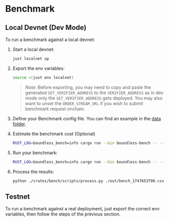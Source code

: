 # Benchmark

## Local Devnet (Dev Mode)

To run a benchmark against a local devnet:

1. Start a local devnet:

    ```bash
    just localnet up
    ```

2. Export the env variables:

    ```bash
    source <(just env localnet)
    ```

    > *Note*: Before exporting, you may need to copy and paste the generated `SET_VERIFIER_ADDRESS` to the `VERIFIER_ADDRESS` as in dev mode only the `SET_VERIFIER_ADDRESS` gets deployed.
    > You may also want to unset the `ORDER_STREAM_URL` if you wish to submit benchmark request onchain.

3. Define your Benchmark config file. You can find an example in the [data folder](./data/small_test.json).
4. Estimate the benchmark cost (Optional)

    ```bash
    RUST_LOG=boundless_bench=info cargo run --bin boundless-bench -- --bench crates/bench/data/small_test.json --estimate
    ```

5. Run your benchmark:

    ```bash
    RUST_LOG=boundless_bench=info cargo run --bin boundless-bench -- --bench crates/bench/data/small_test.json
    ```

6. Process the results:

   ```bash
   python ./crates/bench/scripts/process.py ./out/bench_1747653790.csv   
   ```

## Testnet

To run a benchmark against a real deployment, just export the correct env variables, then follow the steps of the previous section.
